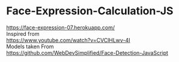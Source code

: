 # Face-Expression-Calculation-JS
https://face-expression-07.herokuapp.com/
<br>
Inspired from  <br>
https://www.youtube.com/watch?v=CVClHLwv-4I
<br>
Models taken From <br>
https://github.com/WebDevSimplified/Face-Detection-JavaScript

